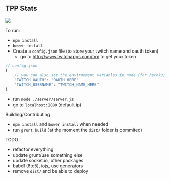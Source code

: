 TPP Stats
--------------

![](https://i.imgur.com/8AiwsdT.png)

To run:
- `npm install`
- `bower install`
- Create a `config.json` file (to store your twitch name and oauth token)
    + go to http://www.twitchapps.com/tmi to get your token
```js
// config.json
{
    // you can also set the environment variables in node (for heroku)
    "TWITCH_OAUTH": "OAUTH_HERE"
    "TWITCH_USERNAME": "TWITCH_NAME_HERE"
}
```
- run `node ./server/server.js`
- go to `localhost:8080` (default ip)

Building/Contributing
- `npm install` and `bower install` when needed
- run `grunt build` (at the moment the `dist/` folder is commited)

TODO
- refactor everything
- update grunt/use something else
- update socket.io, other packages
- babel (6to5), iojs, use generators
- remove `dist/` and be able to deploy
